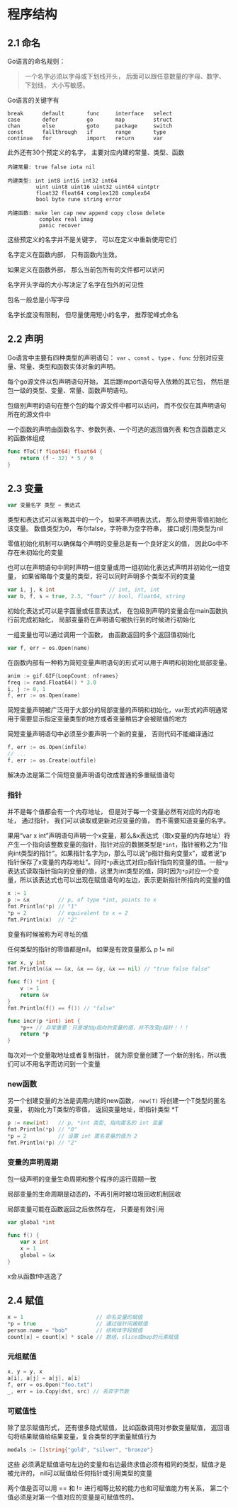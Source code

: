 # 程序结构

## 2.1 命名 

Go语言的命名规则：

> 一个名字必须以字母或下划线开头， 后面可以跟任意数量的字母、数字、下划线， 大小写敏感。

Go语言的关键字有

```
break      default       func     interface   select
case       defer         go       map         struct
chan       else          goto     package     switch
const      fallthrough   if       range       type
continue   for           import   return      var
```

此外还有30个预定义的名字， 主要对应内建的常量、类型、函数

```
内建常量: true false iota nil

内建类型: int int8 int16 int32 int64
         uint uint8 uint16 uint32 uint64 uintptr
         float32 float64 complex128 complex64
         bool byte rune string error

内建函数: make len cap new append copy close delete
          complex real imag
          panic recover
```

这些预定义的名字并不是关键字， 可以在定义中重新使用它们



名字定义在函数内部， 只有函数内生效。 

如果定义在函数外部， 那么当前包所有的文件都可以访问

名字开头字母的大小写决定了名字在包外的可见性

包名一般总是小写字母

名字长度没有限制， 但尽量使用短小的名字， 推荐驼峰式命名



## 2.2 声明

Go语言中主要有四种类型的声明语句： `var` 、`const` 、`type` 、`func` 分别对应变量、常量、类型和函数实体对象的声明。

每个go源文件以包声明语句开始， 其后跟import语句导入依赖的其它包， 然后是包一级的类型、变量、常量、函数声明语句。 

包级别声明的语句在整个包的每个源文件中都可以访问， 而不仅仅在其声明语句所在的源文件中

一个函数的声明由函数名字、参数列表、一个可选的返回值列表 和包含函数定义的函数体组成

```go
func fToC(f float64) float64 {
    return (f - 32) * 5 / 9
}
```



## 2.3 变量

```Go
var 变量名字 类型 = 表达式
```

类型和表达式可以省略其中的一个， 如果不声明表达式， 那么将使用零值初始化该变量。 数值类型为0， 布尔false，字符串为空字符串， 接口或引用类型为nil

零值初始化机制可以确保每个声明的变量总是有一个良好定义的值， 因此Go中不存在未初始化的变量

也可以在声明语句中同时声明一组变量或用一组初始化表达式声明并初始化一组变量， 如果省略每个变量的类型，将可以同时声明多个类型不同的变量

```go
var i, j, k int                 // int, int, int
var b, f, s = true, 2.3, "four" // bool, float64, string
```

初始化表达式可以是字面量或任意表达式， 在包级别声明的变量会在main函数执行前完成初始化， 局部变量将在声明语句被执行到的时候进行初始化

一组变量也可以通过调用一个函数， 由函数返回的多个返回值初始化

```go
var f, err = os.Open(name)
```

在函数内部有一种称为简短变量声明语句的形式可以用于声明和初始化局部变量。

```go
anim := gif.GIF{LoopCount: nframes}
freq := rand.Float64() * 3.0
i, j := 0, 1
f, err := os.Open(name)
```

简短变量声明被广泛用于大部分的局部变量的声明和初始化，var形式的声明通常用于需要显示指定变量类型的地方或者变量稍后才会被赋值的地方

简短变量声明语句中必须至少要声明一个新的变量， 否则代码不能编译通过

```go
f, err := os.Open(infile)
// ...
f, err := os.Create(outfile)
```

解决办法是第二个简短变量声明语句改成普通的多重赋值语句



### 指针

并不是每个值都会有一个内存地址， 但是对于每一个变量必然有对应的内存地址， 通过指针， 我们可以读取或更新对应变量的值， 而不需要知道变量的名字。

果用“var x int”声明语句声明一个x变量，那么&x表达式（取x变量的内存地址）将产生一个指向该整数变量的指针，指针对应的数据类型是`*int`，指针被称之为“指向int类型的指针”。如果指针名字为p，那么可以说“p指针指向变量x”，或者说“p指针保存了x变量的内存地址”。同时`*p`表达式对应p指针指向的变量的值。一般`*p`表达式读取指针指向的变量的值，这里为int类型的值，同时因为`*p`对应一个变量，所以该表达式也可以出现在赋值语句的左边，表示更新指针所指向的变量的值

```Go
x := 1
p := &x         // p, of type *int, points to x
fmt.Println(*p) // "1"
*p = 2          // equivalent to x = 2
fmt.Println(x)  // "2"
```

变量有时候被称为可寻址的值

任何类型的指针的零值都是nil， 如果是有效变量那么 p  != nil

```go
var x, y int
fmt.Println(&x == &x, &x == &y, &x == nil) // "true false false"
```

```go
func f() *int {
    v := 1
    return &v
}
fmt.Println(f() == f()) // "false"
```

```go
func incr(p *int) int {
    *p++ // 非常重要：只是增加p指向的变量的值，并不改变p指针！！！
    return *p
}
```

每次对一个变量取地址或者复制指针， 就为原变量创建了一个新的别名，所以我们可以不用名字而访问到一个变量



### new函数

另一个创建变量的方法是调用内建的new函数， `new(T)`  将创建一个T类型的匿名变量， 初始化为T类型的零值， 返回变量地址，即指针类型 *T

```go
p := new(int)   // p, *int 类型, 指向匿名的 int 变量
fmt.Println(*p) // "0"
*p = 2          // 设置 int 匿名变量的值为 2
fmt.Println(*p) // "2"
```



### 变量的声明周期

包一级声明的变量生命周期和整个程序的运行周期一致

局部变量的生命周期是动态的，不再引用时被垃圾回收机制回收

局部变量可能在函数返回之后依然存在， 只要是有效引用

```Go
var global *int

func f() {
    var x int
    x = 1
    global = &x
}
```

x会从函数f中逃逸了



## 2.4 赋值

```Go
x = 1                       // 命名变量的赋值
*p = true                   // 通过指针间接赋值
person.name = "bob"         // 结构体字段赋值
count[x] = count[x] * scale // 数组、slice或map的元素赋值
```

### 元组赋值

```Go
x, y = y, x
a[i], a[j] = a[j], a[i]
f, err = os.Open("foo.txt")
_, err = io.Copy(dst, src) // 丢弃字节数
```

### 可赋值性

除了显示赋值形式， 还有很多隐式赋值， 比如函数调用对参数变量赋值， 返回语句将结果赋值给结果变量，复合类型的字面量赋值行为

```Go
medals := []string{"gold", "silver", "bronze"}
```



这些 必须满足赋值语句左边的变量和右边最终求值必须有相同的类型，赋值才是被允许的， nil可以赋值给任何指针或引用类型的变量

两个值是否可以用 == 和 !=  进行相等比较的能力也和可赋值能力有关系， 第二个值必须是对第一个值对应的变量是可赋值性的。